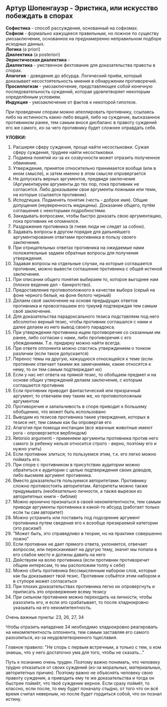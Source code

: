 ## Артур Шопенгауэр - Эристика, или искусство побеждать в спорах

**Софистика** - способ рассуждения, основанный на софизмах.\
**Софизм** - формально кажущееся правильным, но ложное по существу умозаключение, основанное на преднамеренно неправильном 
подборе исходных данных.\
**Логика** (a priori) \
**Диалектика** (a posteriori) \
**Эвристическая диалектика** - \
**Диалектика** - умственное фехтование для доказательства правоты в спорах.\
**Апагогия** - доведение до абсурда. Логический приём, который доказывает несостоятельность мнения в обнаружении противоречий.\
**Просиллогизм** - умозаключение, представляющее собой конечную последовательность суждений, которая удовлетворяет некоторым определённым условиям.\
**Индукция** - умозаключение от фактов к некоторой гипотезе.

При проведении спорам можно апеллировать противнику, ссылаясь либо на истинность каких-либо вещей, 
либо на суждение, высказанное противником ранее, тем самым внося дисбаланс в правоту суждений его же самого,
из-за чего противнику будет сложнее оправдать себя.

**УЛОВКИ:**
1. Расширяя сферу суждения, проще найти несостыковки. Сужая сферу суждения, труднее найти несостыковки.
2. Подмена понятий из-за их созвучности может отразить полученное обвинение.
3. Утверждение, принятое относительно принимается вообще (или в ином смысле), и затем именно в этом смысле опровергается
4. Не допускать верных аргументов, предвидя заключение (Аргументируем аргументы до тех пор, пока противник не согласится. Либо доказываем свои аргументы ложными или теми, на которые ссылается противник).
5. Исподтишка. Подменять понятия (честь - доброе имя). Общие допущения (неуверенность медицины). Доказание общего, путём соглашения с некоторыми подробностями.
6. Закидывать вопросами, чтобы быстро доказать свою аргументацию, пока противник не опомнился.
7. Раздражение противника (в гневе люди не следят за собою).
8. Задавать вопросы в другом порядке для дальнейшего аргументирования ответами противника в пользу своего заключения.
9. При отрицательных ответах противника на ожидаемые нами положительные задаем обратные вопросы для получения утверждения.
10. Задавая вопросы на отдельные случаи, на которые соглашается противник, можно вывести соглашение противника с общей истиной заключения.
11. При описании общего понятия выбираем то, которое выгоднее нам (плохое ведение дел - банкротство).
12. Предоставление противоположного в качестве выбора (серый на фоне черного белый, на фоне белого черный)
13. Делаем своё заключение на основе предыдущих ответов противника и провозглашаем его триумф подтверждая тем самым своё заключение.
14. Для доказательства парадоксального тезиса подставляем под него абсолютно верный тезис, чтобы противник соглашался с нами и далее делаем из него вывод своего парадокса.
15. При утверждении противника ищем противоречия со сказанным им ранее, либо согласии с нами, либо противоречия с его убеждениями. Т.е. придирку можно найти всегда.
16. При ответе оппонента можно спастись утверждением о тонком различии (если такое допускается)
17. Перенос темы на другую, кажущуюся относящейся к теме (если противник отвечает такими же замечаниями, какие относятся к нему, то он тем самым подтверждает их)
18. Если у нас нет ответа на прямой тезис, то обобщаем предмет и на основе общих утверждений делаем заключения, с которым соглашается противник
19. Если противник приводит фантастический или призрачный аргумент, то отвечаем ему таким же, но противоположным аргументом
20. Противоречие и запальчивость в споре приводит к большему обобщению, что может быть использовано
21. Выводим из тезисов противника такие утверждения, которых в тезисе нет, тем самым как бы опровергая его
22. Апагогия при помощи инстанции (все жвачные животные имеют рога - опровергается верблюдом)
23. Retorsio argumenti - применяем аргументы противника против него самого (к ребенку нельзя относится строго - верно, поэтому его и нужно учить)
24. Если противник злиться, то пользуемся этим, т.к. его легко можно поймать его.
25. При споре с противником в присутствии аудитории можно обратиться к аудитории с целью подтверждения своих доводов, либо высмеяв аргумент противника.
26. Вместо доказательств пользуемся авторитетами. Противнику сложно противостоять авторитетам. Авторитеты можно также придумывать (необязательно личности, а также вырезки из авторитетных книги - библия)
27. Можно иронично признаться в своей некомпетентности, тем самым приводя аргументы противника в какой-то абсурд (работает только если ты сам авторитет)
28. Можно устранить или поставить под подозрение аргумент противника путем сведения его к всеобще презираемой категории (это расизм!)
29. "Может быть, это справедливо в теории, но на практике совершенно ложно"
30. Если противник не дает прямого ответа, уклоняется, отвечает вопросом, или перескакивает на другую тему, значит мы попали в его слабое место и должны давить на него
31. Действуем на волю противника (если противник противоречит общим интересам, то мы расположим толпу к себе)
32. Можно сбить противника бессмысленным набором слов, которые как бы доказывают твой тезис. Противник собьётся этим набором и в ступоре может согласиться
33. При плохих доказательствах противника легко их опровергнуть и приписать это опровержение всему тезису
34. При сильном противнике можно переходить на личности, чтобы разозлить его, и если это срабатывает, то после хладнокровно указывать на его некомпетентность.

Очень важные пункты: 23, 26, 27, 34

Чтобы отразить нападение 34 необходимо хладнокровно реагировать на некомпетентность оппонента, тем самым заставляя его самого разозлиться, из-за неудовлетворенного тщеславия.

Главное правило: "Не спорь с первым встречным, а только с тем, о ком знаешь, что у него достаточно ума для того, чтобы не сказать..."

Путь к познанию очень труден. Поэтому важно понимать, что человеку трудно отказаться от своих суждений (из-за моральных, материальных, авторитетных причин).
Поэтому важно не объяснять человеку свою правоту суждения, а приводить ему те же доказательства и тогда он быстрее поймёт, что твоё суждение верное.
Если сразу поймёт, то классно, если после, то ему будет поначалу стыдно, от того что он всё время считал неверным, но после будет гордиться собой,
что он познал истину.
